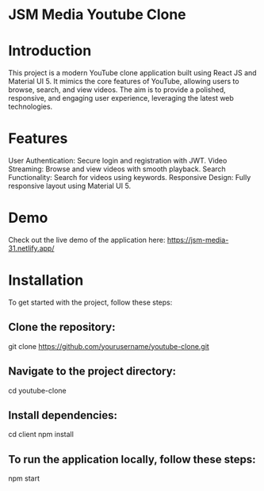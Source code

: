 # JSM Media Youtube Clone


# Introduction
This project is a modern YouTube clone application built using React JS and Material UI 5. It mimics the core features of YouTube, allowing users to browse, search, and view videos. The aim is to provide a polished, responsive, and engaging user experience, leveraging the latest web technologies.

# Features
User Authentication: Secure login and registration with JWT.
Video Streaming: Browse and view videos with smooth playback.
Search Functionality: Search for videos using keywords.
Responsive Design: Fully responsive layout using Material UI 5.

# Demo
Check out the live demo of the application here: https://jsm-media-31.netlify.app/

# Installation
To get started with the project, follow these steps:

## Clone the repository:
git clone https://github.com/yourusername/youtube-clone.git
## Navigate to the project directory:
cd youtube-clone
## Install dependencies:

cd client 
npm install
## To run the application locally, follow these steps:
npm start
